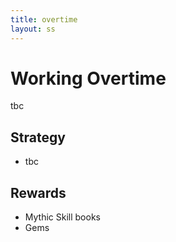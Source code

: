 ```yaml
---
title: overtime
layout: ss
---
```

# Working Overtime

tbc

## Strategy
- tbc

## Rewards
- Mythic Skill books
- Gems